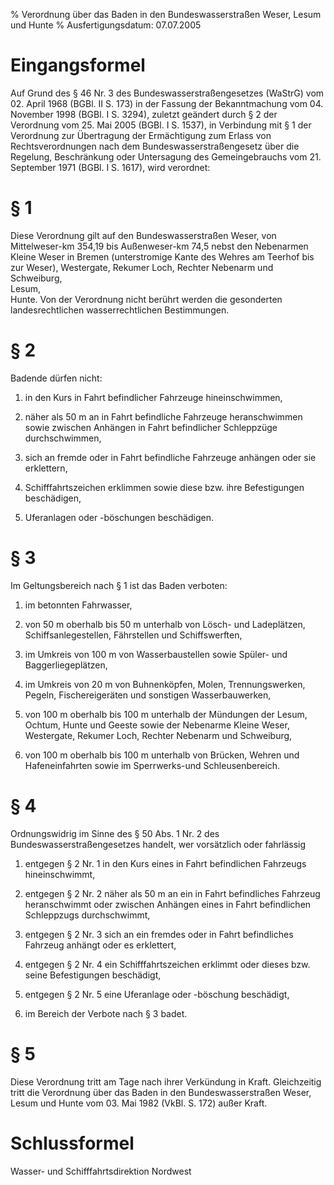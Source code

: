 % Verordnung über das Baden in den Bundeswasserstraßen Weser, Lesum und Hunte
% Ausfertigungsdatum: 07.07.2005
 
# Eingangsformel

Auf Grund des § 46 Nr. 3 des Bundeswasserstraßengesetzes (WaStrG) vom 02. April 1968 (BGBl. II S. 173) in der Fassung der Bekanntmachung vom 04. November 1998 (BGBl. I S. 3294), zuletzt geändert durch § 2 der Verordnung vom 25. Mai 2005 (BGBl. I S. 1537), in Verbindung mit § 1 der Verordnung zur Übertragung der Ermächtigung zum Erlass von Rechtsverordnungen nach dem Bundeswasserstraßengesetz über die Regelung, Beschränkung oder Untersagung des Gemeingebrauchs vom 21. September 1971 (BGBl. I S. 1617), wird verordnet:

# § 1

Diese Verordnung gilt auf den Bundeswasserstraßen Weser, von Mittelweser-km 354,19 bis Außenweser-km 74,5 nebst den Nebenarmen Kleine Weser in Bremen (unterstromige Kante des Wehres am Teerhof bis zur Weser), Westergate, Rekumer Loch, Rechter Nebenarm und Schweiburg,  
Lesum,  
Hunte. Von der Verordnung nicht berührt werden die gesonderten landesrechtlichen wasserrechtlichen Bestimmungen.

# § 2

Badende dürfen nicht:

1. in den Kurs in Fahrt befindlicher Fahrzeuge hineinschwimmen,

2. näher als 50 m an in Fahrt befindliche Fahrzeuge heranschwimmen sowie zwischen Anhängen in Fahrt befindlicher Schleppzüge durchschwimmen,

3. sich an fremde oder in Fahrt befindliche Fahrzeuge anhängen oder sie erklettern,

4. Schifffahrtszeichen erklimmen sowie diese bzw. ihre Befestigungen beschädigen,

5. Uferanlagen oder -böschungen beschädigen.

# § 3

Im Geltungsbereich nach § 1 ist das Baden verboten:

1. im betonnten Fahrwasser,

2. von 50 m oberhalb bis 50 m unterhalb von Lösch- und Ladeplätzen, Schiffsanlegestellen, Fährstellen und Schiffswerften,

3. im Umkreis von 100 m von Wasserbaustellen sowie Spüler- und Baggerliegeplätzen,

4. im Umkreis von 20 m von Buhnenköpfen, Molen, Trennungswerken, Pegeln, Fischereigeräten und sonstigen Wasserbauwerken,

5. von 100 m oberhalb bis 100 m unterhalb der Mündungen der Lesum, Ochtum, Hunte und Geeste sowie der Nebenarme Kleine Weser, Westergate, Rekumer Loch, Rechter Nebenarm und Schweiburg,

6. von 100 m oberhalb bis 100 m unterhalb von Brücken, Wehren und Hafeneinfahrten sowie im Sperrwerks-und Schleusenbereich.

# § 4

Ordnungswidrig im Sinne des § 50 Abs. 1 Nr. 2 des Bundeswasserstraßengesetzes handelt, wer vorsätzlich oder fahrlässig

1. entgegen § 2 Nr. 1 in den Kurs eines in Fahrt befindlichen Fahrzeugs hineinschwimmt,

2. entgegen § 2 Nr. 2 näher als 50 m an ein in Fahrt befindliches Fahrzeug heranschwimmt oder zwischen Anhängen eines in Fahrt befindlichen Schleppzugs durchschwimmt,

3. entgegen § 2 Nr. 3 sich an ein fremdes oder in Fahrt befindliches Fahrzeug anhängt oder es erklettert,

4. entgegen § 2 Nr. 4 ein Schifffahrtszeichen erklimmt oder dieses bzw. seine Befestigungen beschädigt,

5. entgegen § 2 Nr. 5 eine Uferanlage oder -böschung beschädigt,

6. im Bereich der Verbote nach § 3 badet.

# § 5

Diese Verordnung tritt am Tage nach ihrer Verkündung in Kraft. Gleichzeitig tritt die Verordnung über das Baden in den Bundeswasserstraßen Weser, Lesum und Hunte vom 03. Mai 1982 (VkBl. S. 172) außer Kraft.

# Schlussformel

Wasser- und Schifffahrtsdirektion Nordwest
